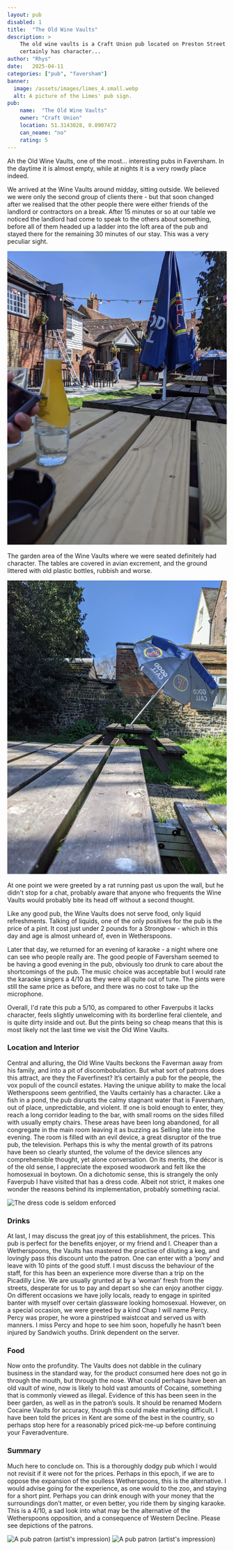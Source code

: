 ```yaml
---
layout: pub
disabled: 1
title:  "The Old Wine Vaults"
description: >
    The old wine vaults is a Craft Union pub located on Preston Street in Faversham. It
    certainly has character...
author: "Rhys"
date:   2025-04-11
categories: ["pub", "faversham"]
banner:
  image: /assets/images/limes_4.small.webp
  alt: A picture of the Limes' pub sign.
pub:
    name:  "The Old Wine Vaults"
    owner: "Craft Union"
    location: 51.3143028, 0.8907472
    can_neame: "no"
    rating: 5
---
```



Ah the Old Wine Vaults, one of the most... interesting pubs in Faversham. In the daytime it is almost empty, while at nights it is a very rowdy place indeed.

We arrived at the Wine Vaults around midday, sitting outside. We believed we were only the second group of clients there - but that soon changed after we realised that the other people there were either friends of the landlord or contractors on a break. After 15 minutes or so at our table we noticed the landlord had come to speak to the others about something, before all of them headed up a ladder into the loft area of the pub and stayed there for the remaining 30 minutes of our stay. This was a very peculiar sight.

![A trip up the ladded](/assets/images/wine_vaults_2.webp)

The garden area of the Wine Vaults where we were seated definitely had character. The tables are covered in avian excrement, and the ground littered with old plastic bottles, rubbish and worse.

![The state of the tables](/assets/images/wine_vaults_1.webp)

At one point we were greeted by a rat running past us upon the wall, but he didn't stop for a chat, probably aware that anyone who frequents the Wine Vaults would probably bite its head off without a second thought.

Like any good pub, the Wine Vaults does not serve food, only liquid refreshments. Talking of liquids, one of the only positives for the pub is the price of a pint. It cost just under 2 pounds for a Strongbow - which in this day and age is almost unheard of, even in Wetherspoons.

Later that day, we returned for an evening of karaoke - a night where one can see who people really are. The good people of Faversham seemed to be having a good evening in the pub, obviously too drunk to care about the shortcomings of the pub. The music choice was acceptable but I would rate the karaoke singers a 4/10 as they were all quite out of tune. The pints were still the same price as before, and there was no cost to take up the microphone.


Overall, I'd rate this pub a 5/10, as compared to other Faverpubs it lacks character, feels slightly unwelcoming with its borderline feral clientele, and is quite dirty inside and out. But the pints being so cheap means that this is most likely not the last time we visit the Old Wine Vaults.


<!--more-->

### Location and Interior

Central and alluring, the Old Wine Vaults beckons the Faverman away from his family, and into a pit of discombobulation. But what sort of patrons does this attract, are they the Faverfinest? It’s certainly a pub for the people, the vox populi of the council estates. Having the unique ability to make the local Wetherspoons seem gentrified, the Vaults certainly has a character. Like a fish in a pond, the pub disrupts the calmy stagnant water that is Faversham, out of place, unpredictable, and violent. If one is bold enough to enter, they reach a long corridor leading to the bar, with small rooms on the sides filled with usually empty chairs. These areas have been long abandoned, for all congregate in the main room leaving it as buzzing as Selling late into the evening. The room is filled with an evil device, a great disruptor of the true pub, the television. Perhaps this is why the mental growth of its patrons have been so clearly stunted, the volume of the device silences any comprehensible thought, yet alone conversation. On its merits, the décor is of the old sense, I appreciate the exposed woodwork and felt like the homosexual in boytown. On a dichotomic sense, this is strangely the only Faverpub I have visited that has a dress code. Albeit not strict, it makes one wonder the reasons behind its implementation, probably something racial.

![The dress code is seldom enforced](/assets/images/wine_vaults_jack_1)

### Drinks

At last, I may discuss the great joy of this establishment, the prices. This pub is perfect for the benefits enjoyer, or my friend and I. Cheaper than a Wetherspoons, the Vaults has mastered the practise of diluting a keg, and lovingly pass this discount unto the patron. One can enter with a ‘pony’ and leave with 10 pints of the good stuff. I must discuss the behaviour of the staff, for this has been an experience more diverse than a trip on the Picadilly Line. We are usually grunted at by a ‘woman’ fresh from the streets, desperate for us to pay and depart so she can enjoy another ciggy. On different occasions we have jolly locals, ready to engage in spirited banter with myself over certain glassware looking homosexual. However, on a special occasion, we were greeted by a kind Chap I will name Percy. Percy was proper, he wore a pinstriped waistcoat and served us with manners. I miss Percy and hope to see him soon, hopefully he hasn’t been injured by Sandwich youths. Drink dependent on the server.

### Food

Now onto the profundity. The Vaults does not dabble in the culinary business in the standard way, for the product consumed here does not go in through the mouth, but through the nose. What could perhaps have been an old vault of wine, now is likely to hold vast amounts of Cocaine, something that is commonly viewed as illegal. Evidence of this has been seen in the beer garden, as well as in the patron’s souls. It should be renamed Modern Cocaine Vaults for accuracy, though this could make marketing difficult. I have been told the prices in Kent are some of the best in the country, so perhaps stop here for a reasonably priced pick-me-up before continuing your Faveradventure.

### Summary

Much here to conclude on. This is a thoroughly dodgy pub which I would not revisit if it were not for the prices. Perhaps in this epoch, if we are to oppose the expansion of the soulless Wetherspoons, this is the alternative. I would advise going for the experience, as one would to the zoo, and staying for a short pint. Perhaps you can drink enough with your money that the surroundings don’t matter, or even better, you ride them by singing karaoke. This is a 4/10, a sad look into what may be the alternative of the Wetherspoons opposition, and a consequence of Western Decline. Please see depictions of the patrons.


![A pub patron (artist's impression)](/assets/images/wine_vaults_jack_2)
![A pub patron (artist's impression)](/assets/images/wine_vaults_jack_3)
